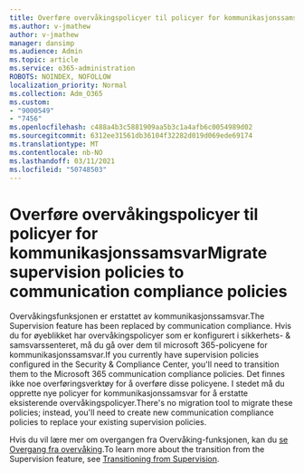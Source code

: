 ```yaml
---
title: Overføre overvåkingspolicyer til policyer for kommunikasjonssamsvar
ms.author: v-jmathew
author: v-jmathew
manager: dansimp
ms.audience: Admin
ms.topic: article
ms.service: o365-administration
ROBOTS: NOINDEX, NOFOLLOW
localization_priority: Normal
ms.collection: Adm_O365
ms.custom:
- "9000549"
- "7456"
ms.openlocfilehash: c488a4b3c5881909aa5b3c1a4afb6c0054989d02
ms.sourcegitcommit: 6312ee31561db36104f32282d019d069ede69174
ms.translationtype: MT
ms.contentlocale: nb-NO
ms.lasthandoff: 03/11/2021
ms.locfileid: "50748503"
---
```

# <a name="migrate-supervision-policies-to-communication-compliance-policies"></a><span data-ttu-id="67c63-102">Overføre overvåkingspolicyer til policyer for kommunikasjonssamsvar</span><span class="sxs-lookup"><span data-stu-id="67c63-102">Migrate supervision policies to communication compliance policies</span></span>

<span data-ttu-id="67c63-103">Overvåkingsfunksjonen er erstattet av kommunikasjonssamsvar.</span><span class="sxs-lookup"><span data-stu-id="67c63-103">The Supervision feature has been replaced by communication compliance.</span></span> <span data-ttu-id="67c63-104">Hvis du for øyeblikket har overvåkingspolicyer som er konfigurert i sikkerhets- & samsvarssenteret, må du gå over dem til microsoft 365-policyene for kommunikasjonssamsvar.</span><span class="sxs-lookup"><span data-stu-id="67c63-104">If you currently have supervision policies configured in the Security & Compliance Center, you'll need to transition them to the Microsoft 365 communication compliance policies.</span></span> <span data-ttu-id="67c63-105">Det finnes ikke noe overføringsverktøy for å overføre disse policyene. I stedet må du opprette nye policyer for kommunikasjonssamsvar for å erstatte eksisterende overvåkingspolicyer.</span><span class="sxs-lookup"><span data-stu-id="67c63-105">There's no migration tool to migrate these policies; instead, you'll need to create new communication compliance policies to replace your existing supervision policies.</span></span>

<span data-ttu-id="67c63-106">Hvis du vil lære mer om overgangen fra Overvåking-funksjonen, kan du [se Overgang fra overvåking](https://go.microsoft.com/fwlink/?linkid=2128750).</span><span class="sxs-lookup"><span data-stu-id="67c63-106">To learn more about the transition from the Supervision feature, see [Transitioning from Supervision](https://go.microsoft.com/fwlink/?linkid=2128750).</span></span>
